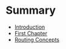 # Summary

* [Introduction](README.md)
* [First Chapter](chapter1.md)
* [Routing Concepts](routing-concepts.md)

